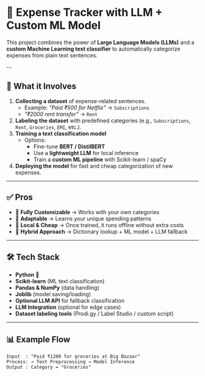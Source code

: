 # 💸 Expense Tracker with LLM + Custom ML Model

This project combines the power of **Large Language Models (LLMs)** and a **custom Machine Learning text classifier** to automatically categorize expenses from plain text sentences.  

--

## 🚀 What it Involves
1. **Collecting a dataset** of expense-related sentences.  
   - Example: *"Paid ₹500 for Netflix"* → `Subscriptions`  
   - *"₹2000 rent transfer"* → `Rent`  
2. **Labeling the dataset** with predefined categories (e.g., `Subscriptions`, `Rent`, `Groceries`, `EMI`, etc.).  
3. **Training a text classification model**  
   - Options:  
     - Fine-tune **BERT / DistilBERT**  
     - Use a **lightweight LLM** for local inference  
     - Train a **custom ML pipeline** with Scikit-learn / spaCy  
4. **Deploying the model** for fast and cheap categorization of new expenses.

---

## ✅ Pros
- 🔹 **Fully Customizable** → Works with your own categories  
- 🔹 **Adaptable** → Learns your unique spending patterns  
- 🔹 **Local & Cheap** → Once trained, it runs offline without extra costs  
- 🔹 **Hybrid Approach** → Dictionary lookup + ML model + LLM fallback  

---

## 🛠️ Tech Stack
- **Python** 🐍  
- **Scikit-learn** (ML text classification)  
- **Pandas & NumPy** (data handling)  
- **Joblib** (model saving/loading)  
- **Optional LLM API** for fallback classification
- **LLM Integration** (optional for edge cases)
- **Dataset labeling tools** (Prodi.gy / Label Studio / custom script)

---

## 📊 Example Flow
```text
Input  : "Paid ₹1200 for groceries at Big Bazaar"
Process: → Text Preprocessing → Model Inference  
Output : Category = "Groceries"
